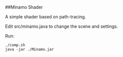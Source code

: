 ##Minamo Shader

A simple shader based on path-tracing.

Edit src/minamo.java to change the scene and settings.

[Mirror]:https://github.com/gym487/MinamoShader/docs/mirror.jpg

[CornellBox]:https://github.com/gym487/MinamoShader/docs/cornell.jpg

Run:

	./comp.sh
	java -jar ./Minamo.jar

